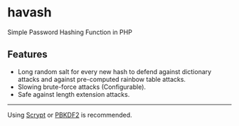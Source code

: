 havash
======

Simple Password Hashing Function in PHP

## Features

* Long random salt for every new hash to defend against dictionary attacks
	and against pre-computed rainbow table attacks.
* Slowing brute-force attacks (Configurable).
* Safe against length extension attacks.

---

Using [Scrypt](https://wikipedia.org/wiki/Scrypt) or [PBKDF2](https://wikipedia.org/wiki/PBKDF2) is recommended.
